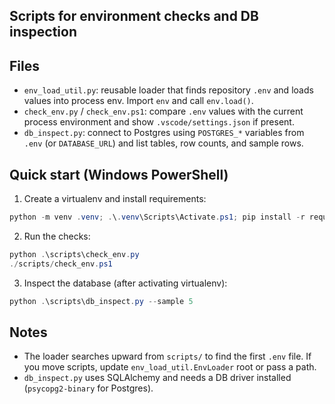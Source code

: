 ## Scripts for environment checks and DB inspection

## Files

- `env_load_util.py`: reusable loader that finds repository `.env` and loads values into process env. Import `env` and call `env.load()`.
- `check_env.py` / `check_env.ps1`: compare `.env` values with the current process environment and show `.vscode/settings.json` if present.
- `db_inspect.py`: connect to Postgres using `POSTGRES_*` variables from `.env` (or `DATABASE_URL`) and list tables, row counts, and sample rows.

## Quick start (Windows PowerShell)

1. Create a virtualenv and install requirements:

```powershell
python -m venv .venv; .\.venv\Scripts\Activate.ps1; pip install -r requirements.txt
```

2. Run the checks:

```powershell
python .\scripts\check_env.py
./scripts/check_env.ps1
```

3. Inspect the database (after activating virtualenv):

```powershell
python .\scripts\db_inspect.py --sample 5
```

## Notes

- The loader searches upward from `scripts/` to find the first `.env` file. If you move scripts, update `env_load_util.EnvLoader` root or pass a path.
- `db_inspect.py` uses SQLAlchemy and needs a DB driver installed (`psycopg2-binary` for Postgres).
